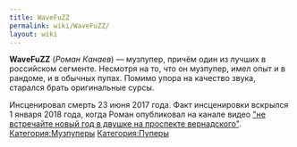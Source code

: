 ```yaml
---
title: WaveFuZZ
permalink: wiki/WaveFuZZ/
layout: wiki
---
```


**WaveFuZZ** (*Роман Канаев*) — музпупер, причём один из лучших в
российском сегменте. Несмотря на то, что он музпупер, имел опыт и в
рандоме, и в обычных пупах. Помимо упора на качество звука, старался
брать оригинальные сурсы.

Инсценировал смерть 23 июня 2017 года. Факт инсценировки вскрылся 1
января 2018 года, когда Роман опубликовал на канале видео ["не
встречайте новый год в двушке на проспекте
вернадского"](https://www.youtube.com/watch?v=gsckat12REA).
[Категория:Музпуперы](Категория:Музпуперы "wikilink")
[Категория:Пуперы](Категория:Пуперы "wikilink")
